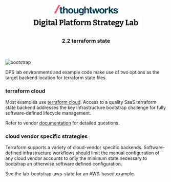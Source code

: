 <div align="center">
	<p>
		<img alt="Thoughtworks Logo" src="https://raw.githubusercontent.com/ThoughtWorks-DPS/static/master/thoughtworks_flamingo_wave.png?sanitize=true" width=200 />
    <br />
		<img alt="DPS Title" src="https://raw.githubusercontent.com/ThoughtWorks-DPS/static/master/dps_lab_title.png?sanitize=true" width=350/>
	</p>
  <h3>2.2 terraform state</h3>
</div>
<br />

![bootstrap](https://img.shields.io/badge/document-EarlyDraft-yellow.svg?style=for-the-badge&logo=markdown)  

DPS lab environments and example code make use of two options as the target backend location for terraform state files.  

### terraform cloud

Most examples use [terraform cloud](https://www.terraform.io). Access to a quality SaaS  terraform state backend addresses the key infrastructure bootstrap challenge for fully software-defined lifecycle management.  

Refer to vendor [documentation](https://www.terraform.io/docs/cloud/index.html) for detailed questions.  

### cloud vendor specific strategies

Terraform supports a variety of cloud-vendor specific backends. Software-defined infrastructure workflows should limit the manual configuration of any cloud vendor accounts to only the minimum state necessary to bootstrap an otherwise software defined configuration.  

See the lab-bootstrap-aws-state for an AWS-based example.  
